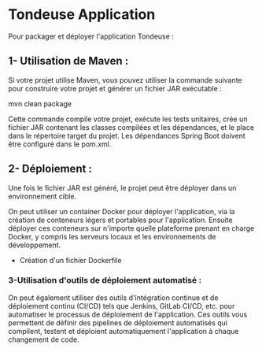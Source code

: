 # Tondeuse Application

Pour packager et déployer l'application Tondeuse :

## 1- Utilisation de Maven :
Si votre projet utilise Maven, vous pouvez utiliser la commande suivante pour construire votre projet et générer un fichier JAR exécutable :

mvn clean package

Cette commande compile votre projet, exécute les tests unitaires, crée un fichier JAR contenant les classes compilées et les dépendances, et le place dans le répertoire target du projet. Les dépendances Spring Boot doivent être configuré dans le pom.xml.

## 2- Déploiement :

Une fois le fichier JAR est généré, le projet peut être déployer dans un environnement cible. 

On peut utiliser un container Docker pour déployer l'application, via la création de conteneurs légers et portables pour l'application. 
 Ensuite déployer ces conteneurs sur n'importe quelle plateforme prenant en charge Docker, y compris les serveurs locaux et les environnements de développement. 

- Création d'un fichier Dockerfile 

### 3-Utilisation d'outils de déploiement automatisé :

On peut également utiliser des outils d'intégration continue et de déploiement continu (CI/CD) tels que Jenkins, GitLab CI/CD, etc. pour automatiser le processus de déploiement de l'application.
Ces outils vous permettent de définir des pipelines de déploiement automatisés qui compilent, testent et déploient automatiquement l'application à chaque changement de code.


